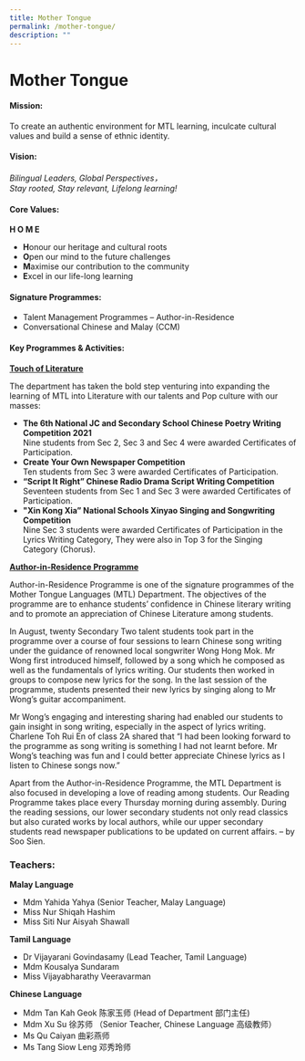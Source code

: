 ```yaml
---
title: Mother Tongue
permalink: /mother-tongue/
description: ""
---
```

Mother Tongue
=============

#### **Mission:**


To create an authentic environment for MTL learning, inculcate cultural values and build a sense of ethnic identity.

#### **Vision:**


_Bilingual Leaders, Global Perspectives，_  
_Stay rooted, Stay relevant, Lifelong learning!_

#### **Core Values:**


**H O M E**

*   **H**onour our heritage and cultural roots
*   **O**pen our mind to the future challenges
*   **M**aximise our contribution to the community
*   **E**xcel in our life-long learning

#### **Signature Programmes:**


*   Talent Management Programmes – Author-in-Residence
*   Conversational Chinese and Malay (CCM)

#### **Key Programmes & Activities:**

<u>**Touch of Literature**</u>

The department has taken the bold step venturing into expanding the learning of MTL into Literature with our talents and Pop culture with our masses:

* **The 6th National JC and Secondary School Chinese Poetry Writing Competition 2021** <br> Nine students from Sec 2, Sec 3 and Sec 4 were awarded Certificates of Participation.
* **Create Your Own Newspaper Competition** <br> Ten students from Sec 3 were awarded Certificates of Participation.
* **“Script It Right” Chinese Radio Drama Script Writing Competition** <br> 
Seventeen students from Sec 1 and Sec 3 were awarded Certificates of Participation.
* **"Xin Kong Xia” National Schools Xinyao Singing and Songwriting Competition** <br> 
Nine Sec 3 students were awarded Certificates of Participation in the Lyrics Writing Category, They were also in Top 3 for the Singing Category (Chorus).

<u>**Author-in-Residence Programme**</u>

Author-in-Residence Programme is one of the signature programmes of the Mother Tongue Languages (MTL) Department. The objectives of the programme are to enhance students’ confidence in Chinese literary writing and to promote an appreciation of Chinese Literature among students.

In August, twenty Secondary Two talent students took part in the programme over a course of four sessions to learn Chinese song writing under the guidance of renowned local songwriter Wong Hong Mok. Mr Wong first introduced himself, followed by a song which he composed as well as the fundamentals of lyrics writing. Our students then worked in groups to compose new lyrics for the song. In the last session of the programme, students presented their new lyrics by singing along to Mr Wong’s guitar accompaniment.

Mr Wong’s engaging and interesting sharing had enabled our students to gain insight in song writing, especially in the aspect of lyrics writing. Charlene Toh Rui En of class 2A shared that “I had been looking forward to the programme as song writing is something I had not learnt before. Mr Wong’s teaching was fun and I could better appreciate Chinese lyrics as I listen to Chinese songs now.”

Apart from the Author-in-Residence Programme, the MTL Department is also focused in developing a love of reading among students. Our Reading Programme takes place every Thursday morning during assembly. During the reading sessions, our lower secondary students not only read classics but also curated works by local authors, while our upper secondary students read newspaper publications to be updated on current affairs. – by Soo Sien.

### **Teachers:**


**Malay Language**

*   Mdm Yahida Yahya (Senior Teacher, Malay Language)
*   Miss Nur Shiqah Hashim
*   Miss Siti Nur Aisyah Shawall

**Tamil Language**

*   Dr Vijayarani Govindasamy (Lead Teacher, Tamil Language)
*   Mdm Kousalya Sundaram
*   Miss Vijayabharathy Veeravarman

**Chinese Language**

*   Mdm Tan Kah Geok 陈家玉师 (Head of Department 部门主任)
*   Mdm Xu Su 徐苏师 （Senior Teacher, Chinese Language 高级教师）
*   Ms Qu Caiyan 曲彩燕师
*   Ms Tang Siow Leng 邓秀玲师